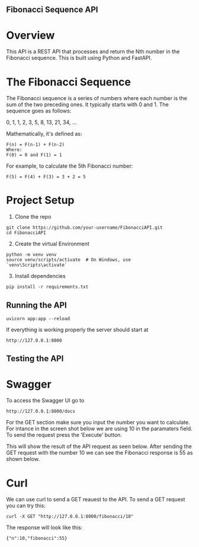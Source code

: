 ## Fibonacci Sequence API

# Overview
This API is a REST API that processes and return the Nth number in the Fibonacci sequence. This is built using Python and FastAPI.

# The Fibonacci Sequence
The Fibonacci sequence is a series of numbers where each number is the sum of the two preceding ones. It typically starts with 0 and 1. The sequence goes as follows:

0, 1, 1, 2, 3, 5, 8, 13, 21, 34, ...

Mathematically, it's defined as:
```
F(n) = F(n-1) + F(n-2)
Where:
F(0) = 0 and F(1) = 1
```

For example, to calculate the 5th Fibonacci number:
```
F(5) = F(4) + F(3) = 3 + 2 = 5
```

# Project Setup
1. Clone the repo
```
git clone https://github.com/your-username/FibonacciAPI.git
cd FibonacciAPI
```

2. Create the virtual Environment
```
python -m venv venv
source venv/scripts/activate  # On Windows, use `venv\Scripts\activate`
```

3. Install dependencies
```
pip install -r requirements.txt
```

## Running the API
```
uvicorn app:app --reload
```
If everything is working properly the server should start at 
```
http://127.0.0.1:8000
```

## Testing the API
# Swagger
To access the Swagger UI go to
```
http://127.0.0.1:8000/docs
```
For the GET section make sure you input the number you want to calculate. For intance in the screen shot below we are using 10 in the paramaters field. To send the request press the 'Execute' button.

This will show the result of the API request as seen below. After sending the GET request with the number 10 we can see the Fibonacci response is 55 as shown below.


# Curl
We can use curl to send a GET reauest to the API. To send a GET request you can try this:
```
curl -X GET "http://127.0.0.1:8000/fibonacci/10"
```

The response will look like this:
```
{"n":10,"fibonacci":55}
```